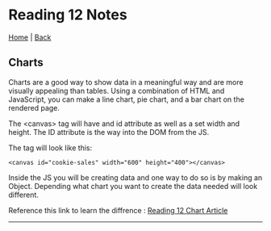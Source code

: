 # Reading 12 Notes

[Home](/README.md) | [Back](/201-main/201TableofContents.md)

## Charts

Charts are a good way to show data in a meaningful way and are more visually appealing than tables. Using a combination of HTML and JavaScript, you can make a line chart, pie chart, and a bar chart on the rendered page. 


The \<canvas> tag will have and id attribute as well as a set width and height. The ID attribute is the way into the DOM from the JS. 

The tag will look like this:

    <canvas id="cookie-sales" width="600" height="400"></canvas>

Inside the JS you will be creating data and one way to do so is by making an Object. Depending what chart you want to create the data needed will look different. 

Reference this link to learn the diffrence : [Reading 12 Chart Article](https://www.webdesignerdepot.com/2013/11/easily-create-stunning-animated-charts-with-chart-js/)

___




